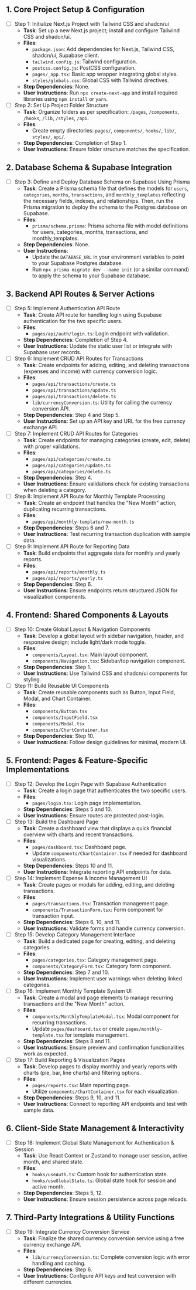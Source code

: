 ## 1. Core Project Setup & Configuration

- [ ] Step 1: Initialize Next.js Project with Tailwind CSS and shadcn/ui
  - **Task**: Set up a new Next.js project; install and configure Tailwind CSS and shadcn/ui.
  - **Files**:
    - `package.json`: Add dependencies for Next.js, Tailwind CSS, shadcn/ui, Supabase client.
    - `tailwind.config.js`: Tailwind configuration.
    - `postcss.config.js`: PostCSS configuration.
    - `pages/_app.tsx`: Basic app wrapper integrating global styles.
    - `styles/globals.css`: Global CSS with Tailwind directives.
  - **Step Dependencies**: None.
  - **User Instructions**: Run `npx create-next-app` and install required libraries using `npm install` or `yarn`.
- [ ] Step 2: Set Up Project Folder Structure
  - **Task**: Organize folders as per specification: `/pages`, `/components`, `/hooks`, `/lib`, `/styles`, `/api`.
  - **Files**:
    - Create empty directories: `pages/`, `components/`, `hooks/`, `lib/`, `styles/`, `api/`.
  - **Step Dependencies**: Completion of Step 1.
  - **User Instructions**: Ensure folder structure matches the specification.

## 2. Database Schema & Supabase Integration

- [ ] Step 3: Define and Deploy Database Schema on Supabase Using Prisma
  - **Task**: Create a Prisma schema file that defines the models for `users`, `categories`, `months`, `transactions`, and `monthly_templates` reflecting the necessary fields, indexes, and relationships. Then, run the Prisma migration to deploy the schema to the Postgres database on Supabase.
  - **Files**:
    - `prisma/schema.prisma`: Prisma schema file with model definitions for users, categories, months, transactions, and monthly_templates.
  - **Step Dependencies**: None.
  - **User Instructions**:
    - Update the `DATABASE_URL` in your environment variables to point to your Supabase Postgres database.
    - Run `npx prisma migrate dev --name init` (or a similar command) to apply the schema to your Supabase database.

## 3. Backend API Routes & Server Actions

- [ ] Step 5: Implement Authentication API Route
  - **Task**: Create API route for handling login using Supabase authentication for the two specific users.
  - **Files**:
    - `pages/api/auth/login.ts`: Login endpoint with validation.
  - **Step Dependencies**: Completion of Step 4.
  - **User Instructions**: Update the static user list or integrate with Supabase user records.
- [ ] Step 6: Implement CRUD API Routes for Transactions
  - **Task**: Create endpoints for adding, editing, and deleting transactions (expenses and income) with currency conversion logic.
  - **Files**:
    - `pages/api/transactions/create.ts`
    - `pages/api/transactions/update.ts`
    - `pages/api/transactions/delete.ts`
    - `lib/currencyConversion.ts`: Utility for calling the currency conversion API.
  - **Step Dependencies**: Step 4 and Step 5.
  - **User Instructions**: Set up an API key and URL for the free currency exchange API.
- [ ] Step 7: Implement CRUD API Routes for Categories
  - **Task**: Create endpoints for managing categories (create, edit, delete) with proper validations.
  - **Files**:
    - `pages/api/categories/create.ts`
    - `pages/api/categories/update.ts`
    - `pages/api/categories/delete.ts`
  - **Step Dependencies**: Step 4.
  - **User Instructions**: Ensure validations check for existing transactions when deleting a category.
- [ ] Step 8: Implement API Route for Monthly Template Processing
  - **Task**: Create an endpoint that handles the "New Month" action, duplicating recurring transactions.
  - **Files**:
    - `pages/api/monthly-template/new-month.ts`
  - **Step Dependencies**: Steps 6 and 7.
  - **User Instructions**: Test recurring transaction duplication with sample data.
- [ ] Step 9: Implement API Route for Reporting Data
  - **Task**: Build endpoints that aggregate data for monthly and yearly reports.
  - **Files**:
    - `pages/api/reports/monthly.ts`
    - `pages/api/reports/yearly.ts`
  - **Step Dependencies**: Step 6.
  - **User Instructions**: Ensure endpoints return structured JSON for visualization components.

## 4. Frontend: Shared Components & Layouts

- [ ] Step 10: Create Global Layout & Navigation Components
  - **Task**: Develop a global layout with sidebar navigation, header, and responsive design; include light/dark mode toggle.
  - **Files**:
    - `components/Layout.tsx`: Main layout component.
    - `components/Navigation.tsx`: Sidebar/top navigation component.
  - **Step Dependencies**: Step 1.
  - **User Instructions**: Use Tailwind CSS and shadcn/ui components for styling.
- [ ] Step 11: Build Reusable UI Components
  - **Task**: Create reusable components such as Button, Input Field, Modal, and Chart Container.
  - **Files**:
    - `components/Button.tsx`
    - `components/InputField.tsx`
    - `components/Modal.tsx`
    - `components/ChartContainer.tsx`
  - **Step Dependencies**: Step 10.
  - **User Instructions**: Follow design guidelines for minimal, modern UI.

## 5. Frontend: Pages & Feature-Specific Implementations

- [ ] Step 12: Develop the Login Page with Supabase Authentication
  - **Task**: Create a login page that authenticates the two specific users.
  - **Files**:
    - `pages/login.tsx`: Login page implementation.
  - **Step Dependencies**: Steps 5 and 10.
  - **User Instructions**: Ensure routes are protected post-login.
- [ ] Step 13: Build the Dashboard Page
  - **Task**: Create a dashboard view that displays a quick financial overview with charts and recent transactions.
  - **Files**:
    - `pages/dashboard.tsx`: Dashboard page.
    - Update `components/ChartContainer.tsx` if needed for dashboard visualizations.
  - **Step Dependencies**: Steps 10 and 11.
  - **User Instructions**: Integrate reporting API endpoints for data.
- [ ] Step 14: Implement Expense & Income Management UI
  - **Task**: Create pages or modals for adding, editing, and deleting transactions.
  - **Files**:
    - `pages/transactions.tsx`: Transaction management page.
    - `components/TransactionForm.tsx`: Form component for transaction input.
  - **Step Dependencies**: Steps 6, 10, and 11.
  - **User Instructions**: Validate forms and handle currency conversion.
- [ ] Step 15: Develop Category Management Interface
  - **Task**: Build a dedicated page for creating, editing, and deleting categories.
  - **Files**:
    - `pages/categories.tsx`: Category management page.
    - `components/CategoryForm.tsx`: Category form component.
  - **Step Dependencies**: Step 7 and 10.
  - **User Instructions**: Implement user warnings when deleting linked categories.
- [ ] Step 16: Implement Monthly Template System UI
  - **Task**: Create a modal and page elements to manage recurring transactions and the "New Month" action.
  - **Files**:
    - `components/MonthlyTemplateModal.tsx`: Modal component for recurring transactions.
    - Update `pages/dashboard.tsx` or create `pages/monthly-template.tsx` for template management.
  - **Step Dependencies**: Steps 8 and 11.
  - **User Instructions**: Ensure preview and confirmation functionalities work as expected.
- [ ] Step 17: Build Reporting & Visualization Pages
  - **Task**: Develop pages to display monthly and yearly reports with charts (pie, bar, line charts) and filtering options.
  - **Files**:
    - `pages/reports.tsx`: Main reporting page.
    - Utilize `components/ChartContainer.tsx` for each visualization.
  - **Step Dependencies**: Steps 9, 10, and 11.
  - **User Instructions**: Connect to reporting API endpoints and test with sample data.

## 6. Client-Side State Management & Interactivity

- [ ] Step 18: Implement Global State Management for Authentication & Session
  - **Task**: Use React Context or Zustand to manage user session, active month, and shared state.
  - **Files**:
    - `hooks/useAuth.ts`: Custom hook for authentication state.
    - `hooks/useGlobalState.ts`: Global state hook for session and active month.
  - **Step Dependencies**: Steps 5, 12.
  - **User Instructions**: Ensure session persistence across page reloads.

## 7. Third-Party Integrations & Utility Functions

- [ ] Step 19: Integrate Currency Conversion Service
  - **Task**: Finalize the shared currency conversion service using a free currency exchange API.
  - **Files**:
    - `lib/currencyConversion.ts`: Complete conversion logic with error handling and caching.
  - **Step Dependencies**: Step 6.
  - **User Instructions**: Configure API keys and test conversion with different currencies.
